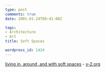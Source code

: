 ```yaml
---
type: post
comments: true
date: 2001-01-24T09:41:00Z

tags:
- Architecture
- Art
title: Soft Spaces

wordpress_id: 1424
---
```


[living in, around, and with soft spaces](http://www.v-2.org/softspaces.html) - [v-2.org](http://www.v-2.org)
